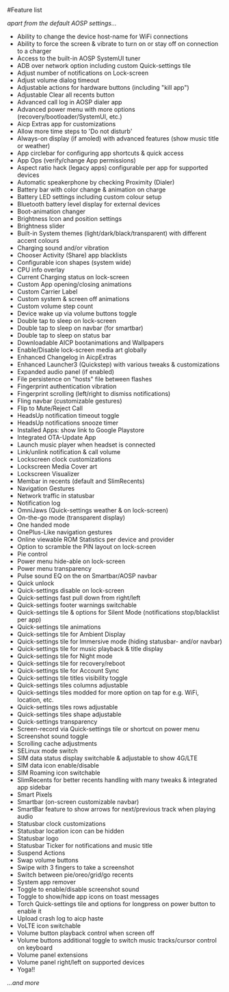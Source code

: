 #Feature list

_apart from the default AOSP settings..._

- Ability to change the device host-name for WiFi connections
- Ability to force the screen & vibrate to turn on or stay off on connection to a charger
- Access to the built-in AOSP SystemUI tuner
- ADB over network option including custom Quick-settings tile
- Adjust number of notifications on Lock-screen
- Adjust volume dialog timeout
- Adjustable actions for hardware buttons (including "kill app")
- Adjustable Clear all recents button
- Advanced call log in AOSP dialer app
- Advanced power menu with more options (recovery/bootloader/SystemUI, etc.)
- Aicp Extras app for customizations
- Allow more time steps to 'Do not disturb'
- Always-on display (if amoled) with advanced features (show music title or weather)
- App circlebar for configuring app shortcuts & quick access
- App Ops (verify/change App permissions)
- Aspect ratio hack (legacy apps) configurable per app for supported devices
- Automatic speakerphone by checking Proximity (Dialer)
- Battery bar with color change & animation on charge
- Battery LED settings including custom colour setup
- Bluetooth battery level display for external devices
- Boot-animation changer
- Brightness Icon and position settings
- Brightness slider
- Built-in System themes (light/dark/black/transparent) with different accent colours
- Charging sound and/or vibration
- Chooser Activity (Share) app blacklists
- Configurable icon shapes (system wide)
- CPU info overlay
- Current Charging status on lock-screen
- Custom App opening/closing animations
- Custom Carrier Label
- Custom system & screen off animations
- Custom volume step count
- Device wake up via volume buttons toggle
- Double tap to sleep on lock-screen
- Double tap to sleep on navbar (for smartbar)
- Double tap to sleep on status bar
- Downloadable AICP bootanimations and Wallpapers
- Enable/Disable lock-screen media art globally
- Enhanced Changelog in AicpExtras
- Enhanced Launcher3 (Quickstep) with various tweaks & customizations
- Expanded audio panel (if enabled)
- File persistence on "hosts" file between flashes
- Fingerprint authentication vibration
- Fingerprint scrolling (left/right to dismiss notifications)
- Fling navbar (customizable gestures)
- Flip to Mute/Reject Call
- HeadsUp notification timeout toggle
- HeadsUp notifications snooze timer
- Installed Apps: show link to Google Playstore
- Integrated OTA-Update App
- Launch music player when headset is connected
- Link/unlink notification & call volume
- Lockscreen clock customizations
- Lockscreen Media Cover art
- Lockscreen Visualizer
- Membar in recents (default and SlimRecents)
- Navigation Gestures
- Network traffic in statusbar
- Notification log
- OmniJaws (Quick-settings weather & on lock-screen)
- On-the-go mode (transparent display)
- One handed mode
- OnePlus-Like navigation gestures
- Online viewable ROM Statistics per device and provider
- Option to scramble the PIN layout on lock-screen
- Pie control
- Power menu hide-able on lock-screen
- Power menu transparency
- Pulse sound EQ on the on Smartbar/AOSP navbar
- Quick unlock
- Quick-settings disable on lock-screen
- Quick-settings fast pull down from right/left
- Quick-settings footer warnings switchable
- Quick-settings tile & options for Silent Mode (notifications stop/blacklist per app)
- Quick-settings tile animations
- Quick-settings tile for Ambient Display
- Quick-settings tile for Immersive mode (hiding statusbar- and/or navbar)
- Quick-settings tile for music playback & title display
- Quick-settings tile for Night mode
- Quick-settings tile for recovery/reboot
- Quick-settings tile for Account Sync
- Quick-settings tile titles visibility toggle
- Quick-settings tiles columns adjustable
- Quick-settings tiles modded for more option on tap for e.g. WiFi, location, etc.
- Quick-settings tiles rows adjustable
- Quick-settings tiles shape adjustable
- Quick-settings transparency
- Screen-record via Quick-settings tile or shortcut on power menu
- Screenshot sound toggle
- Scrolling cache adjustments
- SELinux mode switch
- SIM data status display switchable & adjustable to show 4G/LTE
- SIM data icon enable/disable
- SIM Roaming icon switchable
- SlimRecents for better recents handling with many tweaks & integrated app sidebar
- Smart Pixels
- Smartbar (on-screen customizable navbar)
- SmartBar feature to show arrows for next/previous track when playing audio
- Statusbar clock customizations
- Statusbar location icon can be hidden
- Statusbar logo
- Statusbar Ticker for notifications and music title
- Suspend Actions
- Swap volume buttons
- Swipe with 3 fingers to take a screenshot
- Switch between pie/oreo/grid/go recents
- System app remover
- Toggle to enable/disable screenshot sound
- Toggle to show/hide app icons on toast messages
- Torch Quick-settings tile and options for longpress on power button to enable it
- Upload crash log to aicp haste
- VoLTE icon switchable
- Volume button playback control when screen off
- Volume buttons additional toggle to switch music tracks/cursor control on keyboard
- Volume panel extensions
- Volume panel right/left on supported devices
- Yoga!!

_...and more_
